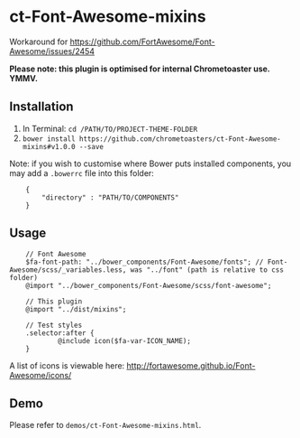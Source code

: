 ct-Font-Awesome-mixins
======================

Workaround for https://github.com/FortAwesome/Font-Awesome/issues/2454

__Please note: this plugin is optimised for internal Chrometoaster use. YMMV.__

## Installation

1. In Terminal: `cd /PATH/TO/PROJECT-THEME-FOLDER`
1. `bower install https://github.com/chrometoasters/ct-Font-Awesome-mixins#v1.0.0 --save`

Note: if you wish to customise where Bower puts installed components, you may add a `.bowerrc` file into this folder:

        {
            "directory" : "PATH/TO/COMPONENTS"
        }

## Usage

        // Font Awesome
        $fa-font-path: "../bower_components/Font-Awesome/fonts"; // Font-Awesome/scss/_variables.less, was "../font" (path is relative to css folder)
        @import "../bower_components/Font-Awesome/scss/font-awesome";
        
        // This plugin
        @import "../dist/mixins";
        
        // Test styles
        .selector:after {
                @include icon($fa-var-ICON_NAME);
        }

A list of icons is viewable here: http://fortawesome.github.io/Font-Awesome/icons/

## Demo

Please refer to `demos/ct-Font-Awesome-mixins.html`.
